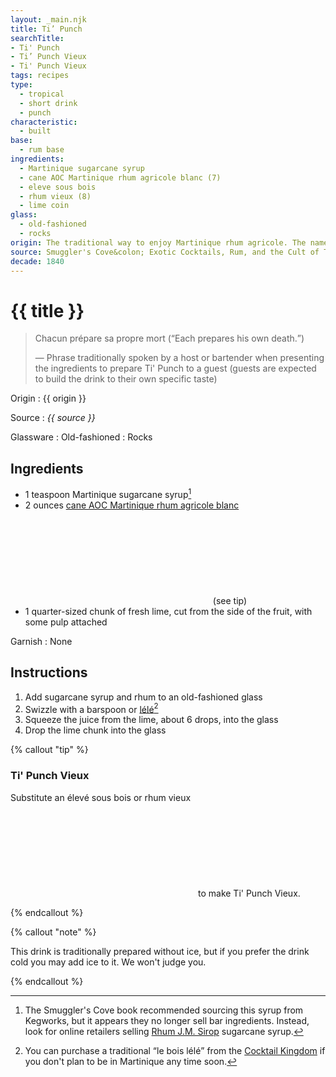 ```yaml
---
layout: _main.njk
title: Ti’ Punch
searchTitle:
- Ti' Punch
- Ti’ Punch Vieux
- Ti' Punch Vieux
tags: recipes
type:
  - tropical
  - short drink
  - punch
characteristic:
  - built
base:
  - rum base
ingredients:
  - Martinique sugarcane syrup
  - cane AOC Martinique rhum agricole blanc (7)
  - eleve sous bois
  - rhum vieux (8)
  - lime coin
glass:
  - old-fashioned
  - rocks
origin: The traditional way to enjoy Martinique rhum agricole. The name comes from Haitian creole <q>ti ponch,</q> from French <q>petis ponch</q> (<q>little punch</q>). Various sources claim it was created to celebrate the French abolition of slavery on 27 April 1848, a story we cannot verify.
source: Smuggler's Cove&colon; Exotic Cocktails, Rum, and the Cult of Tiki
decade: 1840
---
```


<!-- markdownlint-disable MD025 -->
# {{ title }}
<!-- markdownlint-disable MD025 -->

> Chacun prépare sa propre mort (<q>Each prepares his own death.</q>)
>
> — Phrase traditionally spoken by a host or bartender when presenting the ingredients to prepare Ti' Punch to a guest (guests are expected to build the drink to their own specific taste)

Origin
  : {{ origin }}

Source
  : <cite>{{ source }}</cite>

Glassware
  : Old-fashioned
  : Rocks

## Ingredients

- 1 teaspoon Martinique sugarcane syrup[^1]
- 2 ounces [cane AOC Martinique rhum agricole blanc](/rums/03-rhum-cane-aoc-martinique-rhum-agricole-blanc/)<icon-l space="1em" label="(7)"><span class="with-icon"><svg class="icon"><use href="/assets/images/icons/circle-7.svg#circle-7"></use></svg></span></icon-l><span class="after-icon"></span>(see tip)
- 1 quarter-sized chunk of fresh lime, cut from the side of the fruit, with some pulp attached

[^1]: The Smuggler's Cove book recommended sourcing this syrup from Kegworks, but it appears they no longer sell bar ingredients. Instead, look for online retailers selling <a href="https://bit.ly/3WEiuK1" target="_blank" rel="external noopener">Rhum J.M. Sirop</a> sugarcane syrup.

Garnish
  : None

## Instructions

1. Add sugarcane syrup and rhum to an old-fashioned glass
2. Swizzle with a barspoon or <a href="https://www.uncommoncaribbean.com/martinique/uncommon-buy-le-bois-lele-the-authentic-caribbean-swizzle-stick/" target="_blank" rel="external noopener">lélé</a>[^2]
3. Squeeze the juice from the lime, about 6 drops, into the glass
4. Drop the lime chunk into the glass

[^2]: You can purchase a traditional <q>le bois lélé</q> from the <a href="https://cocktailkingdom.com/products/swizzle-stick" target="_blank" rel="external noopener">Cocktail Kingdom</a> if you don't plan to be in Martinique any time soon.

<!-- markdownlint-disable MD012 -->
{% callout "tip" %}
<!-- markdownlint-enable MD012 -->

### Ti' Punch Vieux

  Substitute an élevé sous bois or rhum vieux<icon-l space="1em" label="(8)"><span class="with-icon"><svg class="icon"><use href="/assets/images/icons/circle-8.svg#circle-8"></use></svg></span></icon-l><span class="after-icon"></span>to make Ti' Punch Vieux.

{% endcallout %}
<!-- markdownlint-disable MD012 -->
{% callout "note" %}
<!-- markdownlint-enable MD012 -->

  This drink is traditionally prepared without ice, but if you prefer the drink cold you may add ice to it. We won't judge you.

{% endcallout %}
